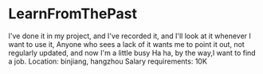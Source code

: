 # LearnFromThePast
I've done it in my project, and I've recorded it, and I'll look at it whenever I want to use it,
Anyone who sees a lack of it wants me to point it out, not regularly updated, and now I'm a little busy
Ha ha, by the way,I want to find a job.
Location: binjiang, hangzhou
Salary requirements: 10K
